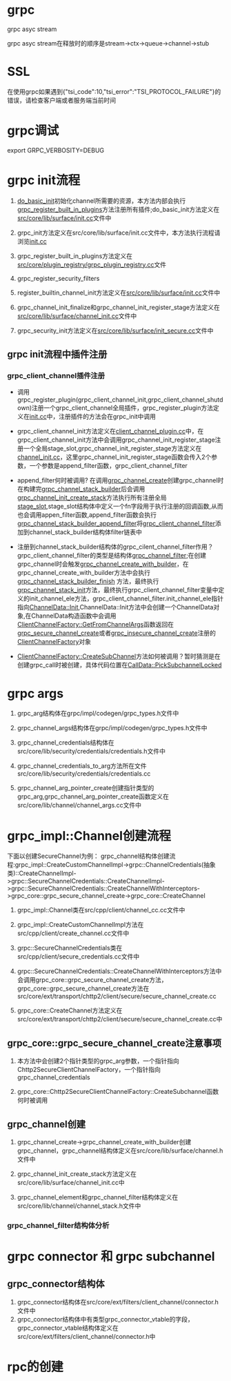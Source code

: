 # grpc
grpc asyc stream

grpc asyc stream在释放时的顺序是stream->ctx->queue->channel->stub

# SSL
在使用grpc如果遇到{"tsi_code":10,"tsi_error":"TSI_PROTOCOL_FAILURE"}的错误，请检查客户端或者服务端当前时间

# grpc调试
export GRPC_VERBOSITY=DEBUG

# grpc init流程

1. [do_basic_init](https://github.com/grpc/grpc/blob/master/src/core/lib/surface/init.cc)初始化channel所需要的资源，本方法内部会执行[grpc_register_built_in_plugins](https://github.com/grpc/grpc/blob/master/src/core/plugin_registry/grpc_plugin_registry.cc)方法注册所有插件;do_basic_init方法定义在[src/core/lib/surface/init.cc](https://github.com/grpc/grpc/blob/master/src/core/lib/surface/init.cc)文件中

2. grpc_init方法定义在src/core/lib/surface/init.cc文件中，本方法执行流程请浏览[init.cc](https://github.com/grpc/grpc/blob/master/src/core/lib/surface/init.cc)

3. grpc_register_built_in_plugins方法定义在[src/core/plugin_registry/grpc_plugin_registry.cc](https://github.com/grpc/grpc/blob/master/src/core/plugin_registry/grpc_plugin_registry.cc)文件

4. grpc_register_security_filters

5. register_builtin_channel_init方法定义在[src/core/lib/surface/init.cc](https://github.com/grpc/grpc/blob/master/src/core/lib/surface/init.cc)文件中

6. grpc_channel_init_finalize和grpc_channel_init_register_stage方法定义在[src/core/lib/surface/channel_init.cc](https://github.com/grpc/grpc/blob/master/src/core/lib/surface/channel_init.cc)文件中

7. grpc_security_init方法定义在[src/core/lib/surface/init_secure.cc](https://github.com/grpc/grpc/blob/master/src/core/lib/surface/init_secure.cc)文件中


## grpc init流程中插件注册

### grpc_client_channel插件注册

* 调用grpc_register_plugin(grpc_client_channel_init,grpc_client_channel_shutdown)注册一个grpc_client_channel全局插件，grpc_register_plugin方法定义在[init.cc](https://github.com/grpc/grpc/blob/master/src/core/lib/surface/init.cc)中，注册插件的方法会在grpc_init中调用

* grpc_client_channel_init方法定义在[client_channel_plugin.cc](https://github.com/grpc/grpc/blob/master/src/core/ext/filters/client_channel/client_channel_plugin.cc)中，在grpc_client_channel_init方法中会调用grpc_channel_init_register_stage注册一个全局stage_slot,grpc_channel_init_register_stage方法定义在[channel_init.cc](https://github.com/grpc/grpc/blob/master/src/core/lib/surface/channel_init.cc)，这里grpc_channel_init_register_stage函数会传入2个参数，一个参数是append_filter函数，grpc_client_channel_filter

* append_filter何时被调用? 在调用[grpc_channel_create](https://github.com/grpc/grpc/blob/master/src/core/lib/surface/channel.cc)创建grpc_channel时在构建完[grpc_channel_stack_builder](https://github.com/grpc/grpc/blob/master/src/core/lib/channel/channel_stack_builder.h)后会调用[grpc_channel_init_create_stack](https://github.com/grpc/grpc/blob/master/src/core/lib/surface/channel_init.cc)方法执行所有注册全局[stage_slot](https://github.com/grpc/grpc/blob/master/src/core/lib/surface/channel_init.cc),stage_slot结构体中定义一个fn字段用于执行注册的回调函数,从而也会调用appen_filter函数,append_filter函数会执行[grpc_channel_stack_builder_append_filter](https://github.com/grpc/grpc/blob/master/src/core/lib/channel/channel_stack_builder.cc)将[grpc_client_channel_filter](https://github.com/grpc/grpc/blob/master/src/core/ext/filters/client_channel/client_channel.cc)添加到channel_stack_builder结构体filter链表中

* 注册到channel_stack_builder结构体的grpc_cilent_channel_filter作用？grpc_client_channel_filter的类型是结构体[grpc_channel_filter](https://github.com/grpc/grpc/blob/master/src/core/ext/filters/http/client/http_client_filter.cc);在创建grpc_channel时会触发[grpc_channel_create_with_builder](https://github.com/grpc/grpc/blob/master/src/core/lib/surface/channel.cc)，在grpc_channel_create_with_builder方法中会执行[grpc_channel_stack_builder_finish](https://github.com/grpc/grpc/blob/master/src/core/lib/channel/channel_stack_builder.cc)
方法，最终执行[grpc_channel_stack_init](https://github.com/grpc/grpc/blob/master/src/core/lib/channel/channel_stack.cc)方法，最终执行grpc_client_channel_filter变量中定义的init_channel_ele方法，grpc_client_channel_filter.init_channel_ele指针指向[ChannelData::Init](https://github.com/grpc/grpc/blob/master/src/core/ext/filters/client_channel/client_channel.cc),ChannelData::Init方法中会创建一个ChannelData对象,在ChannelData构造函数中会调用[ClientChannelFactory::GetFromChannelArgs](https://github.com/grpc/grpc/blob/master/src/core/ext/filters/client_channel/client_channel_factory.cc)函数返回在[grpc_secure_channel_create](https://github.com/grpc/grpc/blob/master/src/core/ext/transport/chttp2/client/secure/secure_channel_create.cc)或者[grpc_insecure_channel_create](https://github.com/grpc/grpc/blob/master/src/core/ext/transport/chttp2/client/secure/secure_channel_create.cc)注册的[ClientChannelFactory](https://github.com/grpc/grpc/blob/master/src/core/ext/filters/client_channel/client_channel_factory.h)对象

* [ClientChannelFactory::CreateSubChannel](https://github.com/grpc/grpc/blob/master/src/core/ext/filters/client_channel/client_channel_factory.h)方法如何被调用？暂时猜测是在创建grpc_call时被创建，具体代码位置在[CallData::PickSubchannelLocked](https://github.com/grpc/grpc/blob/master/src/core/lib/transport/connectivity_state.cc)

# grpc args

1. grpc_arg结构体在grpc/impl/codegen/grpc_types.h文件中

2. grpc_channel_args结构体在grpc/impl/codegen/grpc_types.h文件中

3. grpc_channel_credentials结构体在src/core/lib/security/credentials/credentials.h文件中

4. grpc_channel_credentials_to_arg方法所在文件src/core/lib/security/credentials/credentials.cc

5. grpc_channel_arg_pointer_create创建指针类型的grpc_arg,grpc_channel_arg_pointer_create函数定义在src/core/lib/channel/channel_args.cc文件中

# grpc_impl::Channel创建流程

下面以创建SecureChannel为例：
grpc_channel结构体创建流程:grpc_impl::CreateCustomChannelImpl->grpc::ChannelCredentials(抽象类)::CreateChannelImpl->grpc::SecureChannelCredentials::CreateChannelImpl->grpc::SecureChannelCredentials::CreateChannelWithInterceptors->grpc_core::grpc_secure_channel_create->grpc_core::CreateChannel

1. grpc_impl::Channel类在src/cpp/client/channel_cc.cc文件中

2. grpc_impl::CreateCustomChannelImpl方法在src/cpp/client/create_channel.cc文件中

3. grpc::SecureChannelCredentials类在src/cpp/client/secure_credentials.cc文件中

4. grpc::SecureChannelCredentials::CreateChannelWithInterceptors方法中会调用grpc_core::grpc_secure_channel_create方法，grpc_core::grpc_secure_channel_create方法在src/core/ext/transport/chttp2/client/secure/secure_channel_create.cc

5. grpc_core::CreateChannel方法定义在src/core/ext/transport/chttp2/client/secure/secure_channel_create.cc中

## grpc_core::grpc_secure_channel_create注意事项

1. 本方法中会创建2个指针类型的grpc_arg参数，一个指针指向Chttp2SecureClientChannelFactory，一个指针指向grpc_channel_credentials

2. grpc_core::Chttp2SecureClientChannelFactory::CreateSubchannel函数何时被调用

## grpc_channel创建

1. grpc_channel_create->grpc_channel_create_with_builder创建grpc_channel，grpc_channel结构体定义在src/core/lib/surface/channel.h文件中

2. grpc_channel_init_create_stack方法定义在src/core/lib/surface/channel_init.cc中

3. grpc_channel_element和grpc_channel_filter结构体定义在src/core/lib/channel/channel_stack.h文件中

### grpc_channel_filter结构体分析




# grpc connector 和 grpc subchannel

## grpc_connector结构体

1. grpc_connector结构体在src/core/ext/filters/client_channel/connector.h文件中
2. grpc_connector结构体中有类型grpc_connector_vtable的字段，grpc_connector_vtable结构体定义在src/core/ext/filters/client_channel/connector.h中

# rpc的创建


